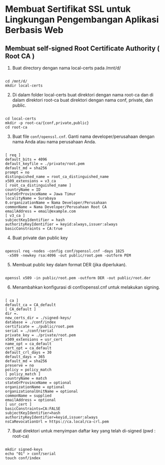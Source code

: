 # Membuat Sertifikat SSL untuk Lingkungan Pengembangan Aplikasi Berbasis Web

## Membuat self-signed Root Certificate Authority ( Root CA )

1. Buat directory dengan nama local-certs pada /mnt/d/

```

cd /mnt/d/
mkdir local-certs

```

2. Di dalam folder local-certs buat direktori dengan nama root-ca dan di dalam
direktori root-ca buat direktori dengan nama conf, private, dan public.

```

cd local-certs
mkdir -p root-ca/{conf,private,public}
cd root-ca

```

3. Buat file ```conf/openssl.cnf```. Ganti nama developer/perusahaan dengan
nama Anda atau nama perusahaan Anda.

```

[ req ]
default_bits = 4096
default_keyfile = ./private/root.pem
default_md = sha256
prompt = no
distinguished_name = root_ca_distinguished_name
x509_extensions = v3_ca
[ root_ca_distinguished_name ]
countryName = ID
stateOrProvinceName = Jawa Timur
localityName = Surabaya
0.organizationName = Nama Developer/Perusahaan
commonName = Nama Developer/Perusahaan Root CA
emailAddress = email@example.com
[ v3_ca ]
subjectKeyIdentifier = hash
authorityKeyIdentifier = keyid:always,issuer:always
basicConstraints = CA:true

```

4. Buat private dan public key

```

openssl req -nodes -config conf/openssl.cnf -days 1825
 -x509 -newkey rsa:4096 -out public/root.pem -outform PEM

```

5. Membuat public key dalam format DER (jika diperlukan).

```

openssl x509 -in public/root.pem -outform DER -out public/root.der

```

6. Menambahkan konfigurasi di conf/openssl.cnf untuk melakukan signing.

```

[ ca ]
default_ca = CA_default
[ CA_default ]
dir =.
new_certs_dir = ./signed-keys/
database = ./conf/index
certificate = ./public/root.pem
serial = ./conf/serial
private_key = ./private/root.pem
x509_extensions = usr_cert
name_opt = ca_default
cert_opt = ca_default
default_crl_days = 30
default_days = 365
default_md = sha256
preserve = no
policy = policy_match
[ policy_match ]
countryName = match
stateOrProvinceName = optional
organizationName = optional
organizationalUnitName = optional
commonName = supplied
emailAddress = optional
[ usr_cert ]
basicConstraints=CA:FALSE
subjectKeyIdentifier=hash
authorityKeyIdentifier=keyid,issuer:always
nsCaRevocationUrl = https://ca.local/ca-crl.pem

```

7. Buat direktori untuk menyimpan daftar key yang telah di-signed (pwd : root-ca)

```

mkdir signed-keys
echo "01" > conf/serial
touch conf/index

```

